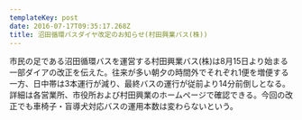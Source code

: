 ```yaml
---
templateKey: post
date: 2016-07-17T09:35:17.268Z
title: 沼田循環バスダイヤ改定のお知らせ(村田興業バス(株))
---
```

市民の足である沼田循環バスを運営する村田興業バス(株)は8月15日より始まる一部ダイアの改正を伝えた。往来が多い朝夕の時間外でそれぞれ1便を増便する一方、日中帯は3本運行が減り、最終バスの運行が従前より14分前倒しとなる。詳細は各営業所、市役所および村田興業のホームページで確認できる。今回の改正でも車椅子・盲導犬対応バスの運用本数は変わらないという。